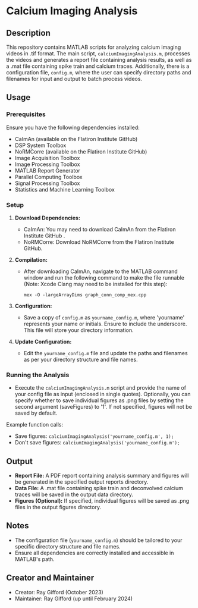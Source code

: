 # Calcium Imaging Analysis

## Description
This repository contains MATLAB scripts for analyzing calcium imaging videos in .tif format. The main script, `calciumImagingAnalysis.m`, processes the videos and generates a report file containing analysis results, as well as a .mat file containing spike train and calcium traces. Additionally, there is a configuration file, `config.m`, where the user can specify directory paths and filenames for input and output to batch process videos.

## Usage

### Prerequisites
Ensure you have the following dependencies installed:
- CaImAn (available on the Flatiron Institute GitHub)
- DSP System Toolbox
- NoRMCorre (available on the Flatiron Institute GitHub)
- Image Acquisition Toolbox
- Image Processing Toolbox
- MATLAB Report Generator
- Parallel Computing Toolbox
- Signal Processing Toolbox
- Statistics and Machine Learning Toolbox

### Setup
1. **Download Dependencies:**
   - CaImAn: You may need to download CaImAn from the Flatiron Institute GitHub .
   - NoRMCorre: Download NoRMCorre from the Flatiron Institute GitHub.

2. **Compilation:**
   - After downloading CaImAn, navigate to the MATLAB command window and run the following command to make the file runnable (Note: Xcode Clang may need to be installed for this step):
     ```
     mex -O -largeArrayDims graph_conn_comp_mex.cpp
     ```

3. **Configuration:**
   - Save a copy of `config.m` as `yourname_config.m`, where 'yourname' represents your name or initials. Ensure to include the underscore. This file will store your directory information.

4. **Update Configuration:**
   - Edit the `yourname_config.m` file and update the paths and filenames as per your directory structure and file names.

### Running the Analysis
- Execute the `calciumImagingAnalysis.m` script and provide the name of your config file as input (enclosed in single quotes). Optionally, you can specify whether to save individual figures as .png files by setting the second argument (saveFigures) to '1'. If not specified, figures will not be saved by default.

Example function calls:
- Save figures: `calciumImagingAnalysis('yourname_config.m', 1);`
- Don't save figures: `calciumImagingAnalysis('yourname_config.m');`

## Output
- **Report File:** A PDF report containing analysis summary and figures will be generated in the specified output reports directory.
- **Data File:** A .mat file containing spike train and deconvolved calcium traces will be saved in the output data directory.
- **Figures (Optional):** If specified, individual figures will be saved as .png files in the output figures directory.

## Notes
- The configuration file (`yourname_config.m`) should be tailored to your specific directory structure and file names.
- Ensure all dependencies are correctly installed and accessible in MATLAB's path.

## Creator and Maintainer
- Creator: Ray Gifford (October 2023)
- Maintainer: Ray Gifford (up until February 2024)
